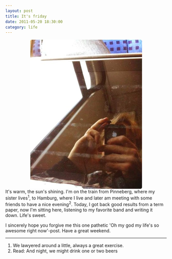 ```yaml
---
layout: post
title: It's friday
date: 2011-05-20 18:30:00
category: life
---
```

<div align="center"><img src="/images/sun.jpg" align="middle" alt="I really couldn't get more cool stuff into this one"></div>  
It's warm, the sun's shining. I'm on the train from Pinneberg, where my sister lives<sup>1</sup>, to Hamburg, where I live and later am meeting with some friends to have a nice evening<sup>2</sup>. Today, I got back good results from a term paper, now I'm sitting here, listening to my favorite band and writing it down. Life's sweet.

I sincerely hope you forgive me this one pathetic 'Oh my god my life's so awesome right now'-post. Have a great weekend.  

---
1. We lawyered around a little, always a great exercise.
2. Read: And night, we might drink one or two beers
